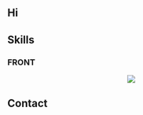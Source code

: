 ## Hi



## Skills

### FRONT
<p align="center">
  <a href="https://skillicons.dev">
    <img src="https://skillicons.dev/icons?i=git,firebase,docker,git,graphql" />
  </a>
</p>

## Contact
